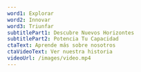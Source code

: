 ```yaml
---
word1: Explorar
word2: Innovar
word3: Triunfar
subtitlePart1: Descubre Nuevos Horizontes
subtitlePart2: Potencia Tu Capacidad
ctaText: Aprende más sobre nosotros
ctaVideoText: Ver nuestra historia
videoUrl: /images/video.mp4
---
```


